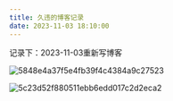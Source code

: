 ```yaml
---
title: 久违的博客记录
date: 2023-11-03 18:10:00
---
```


记录下：2023-11-03重新写博客

![5848e4a37f5e4fb39f4c4384a9c27523](https://tuchuang.junsen.online//i/2023/11/14/retmd0-1.jpg)

![5c23d52f880511ebb6edd017c2d2eca2](https://tuchuang.junsen.online//i/2023/11/14/sjxupp-1.jpg)